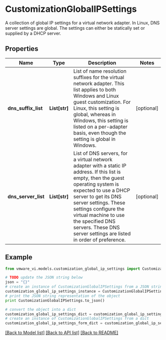 # CustomizationGlobalIPSettings

A collection of global IP settings for a virtual network adapter.  In Linux, DNS server settings are global. The settings can either be statically set or supplied by a DHCP server. 

## Properties
Name | Type | Description | Notes
------------ | ------------- | ------------- | -------------
**dns_suffix_list** | **List[str]** | List of name resolution suffixes for the virtual network adapter.  This list applies to both Windows and Linux guest customization. For Linux, this setting is global, whereas in Windows, this setting is listed on a per-adapter basis, even though the setting is global in Windows.  | [optional] 
**dns_server_list** | **List[str]** | List of DNS servers, for a virtual network adapter with a static IP address.  If this list is empty, then the guest operating system is expected to use a DHCP server to get its DNS server settings. These settings configure the virtual machine to use the specified DNS servers. These DNS server settings are listed in order of preference.  | [optional] 

## Example

```python
from vmware_vi.models.customization_global_ip_settings import CustomizationGlobalIPSettings

# TODO update the JSON string below
json = "{}"
# create an instance of CustomizationGlobalIPSettings from a JSON string
customization_global_ip_settings_instance = CustomizationGlobalIPSettings.from_json(json)
# print the JSON string representation of the object
print CustomizationGlobalIPSettings.to_json()

# convert the object into a dict
customization_global_ip_settings_dict = customization_global_ip_settings_instance.to_dict()
# create an instance of CustomizationGlobalIPSettings from a dict
customization_global_ip_settings_form_dict = customization_global_ip_settings.from_dict(customization_global_ip_settings_dict)
```
[[Back to Model list]](../README.md#documentation-for-models) [[Back to API list]](../README.md#documentation-for-api-endpoints) [[Back to README]](../README.md)


